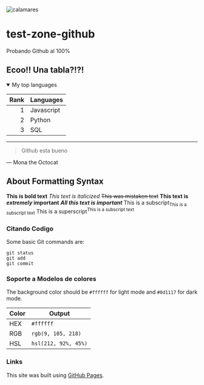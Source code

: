 <picture>
 <source media="(prefers-color-scheme: dark)" srcset="https://i.pinimg.com/564x/4c/8b/de/4c8bdedc3cba3e554e3d85f499fe38db.jpg">
 <source media="(prefers-color-scheme: light)" srcset="https://i.pinimg.com/564x/4c/8b/de/4c8bdedc3cba3e554e3d85f499fe38db.jpg">
 <img alt="calamares" src="https://i.pinimg.com/564x/4c/8b/de/4c8bdedc3cba3e554e3d85f499fe38db.jpg">
</picture>

# test-zone-github
Probando Github al 100%

## Ecoo!! Una tabla?!?!

<details open>
<summary>My top languages</summary>

| Rank | Languages |
|-----:|-----------|
|     1| Javascript|
|     2| Python    |
|     3| SQL       |
  
</details>

---
> Github esta bueno

— Mona the Octocat

## About Formatting Syntax
<!-- TO DO: add more details about me later -->

**This is bold text**
*This text is italicized*
	~~This was mistaken text~~
 **This text is _extremely_ important**
***All this text is important***
This is a subscript<sub>This is a subscript text</sub>
This is a superscript<sup>This is a subscript text</sup>

### Citando Codigo
Some basic Git commands are:
```
git status
git add
git commit
```

### Soporte a Modelos de colores
The background color should be `#ffffff` for light mode and `#0d1117` for dark mode.

|   Color  |   Output               |
|----------|------------------------|
|   HEX    |  `#ffffff`             |
|   RGB    |  `rgb(9, 105, 218)`    |
|   HSL    |  `hsl(212, 92%, 45%)`  |

### Links
This site was built using [GitHub Pages](https://pages.github.com/).
